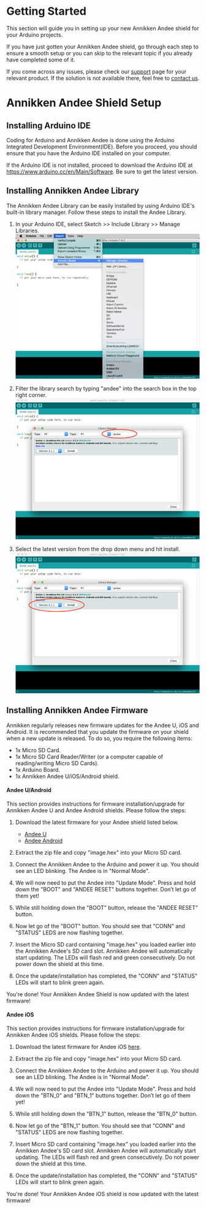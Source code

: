 # Getting Started

This section will guide you in setting up your new Annikken Andee shield for your Arduino projects.

If you have just gotten your Annikken Andee shield, go through each step to ensure a smooth setup or you can skip to the relevant topic if you already have completed some of it.

If you come across any issues, please check our [support](https://annikken.com/support) page for your relevant product. If the solution is not available there, feel free to [contact us](https://annikken.com/about-us#contact-us).

# Annikken Andee Shield Setup

## Installing Arduino IDE

Coding for Arduino and Annikken Andee is done using the Arduino Integrated Development Environment(IDE). Before you proceed, you should ensure that you have the Arduino IDE installed on your computer.

If the Arduino IDE is not installed, proceed to download the Arduino IDE at https://www.arduino.cc/en/Main/Software. Be sure to get the latest version.


## Installing Annikken Andee Library

The Annikken Andee Library can be easily installed by using Arduino IDE's built-in library manager. Follow these steps to install the Andee Library.

1. In your Arduino IDE, select Sketch >> Include Library >> Manage Libraries.<br>
    ![](/img/install-andee-step-1.png)

2. Filter the library search by typing "andee" into the search box in the top right corner.<br>
    ![](/img/install-andee-step-2.png)
    
3. Select the latest version from the drop down menu and hit install.<br>
    ![](/img/install-andee-step-3.png)


## Installing Annikken Andee Firmware

Annikken regularly releases new firmware updates for the Andee U, iOS and Android. It is recommended that you update the firmware on your shield when a new update is released. To do so, you require the following items:

* 1x Micro SD Card.
* 1x Micro SD Card Reader/Writer (or a computer capable of reading/writing Micro SD Cards).
* 1x Arduino Board.
* 1x Annikken Andee U/iOS/Android shield.

#### Andee U/Android

This section provides instructions for firmware installation/upgrade for Annikken Andee U and Andee Android shields. Please follow the steps:

1. Download the latest firmware for your Andee shield listed below.
    * [Andee U](https://www.annikken.com/support/andee-u)
    * [Andee Android](https://www.annikken.com/support/andee-android)

2. Extract the zip file and copy "image.hex" into your Micro SD card.

3. Connect the Annikken Andee to the Arduino and power it up. You should see an LED blinking. The Andee is in "Normal Mode".

4. We will now need to put the Andee into "Update Mode". Press and hold down the "BOOT" and "ANDEE RESET" buttons together. Don’t let go of them yet!

5. While still holding down the "BOOT" button, release the "ANDEE RESET" button.

6. Now let go of the "BOOT" button. You should see that "CONN" and "STATUS" LEDS are now flashing together.

7. Insert the Micro SD card containing "image.hex" you loaded earlier into the Annikken Andee's SD card slot. Annikken Andee will automatically start updating. The LEDs will flash red and green consecutively. Do not power down the shield at this time.

8. Once the update/installation has completed, the "CONN" and "STATUS" LEDs will start to blink green again.


You're done! Your Annikken Andee Shield is now updated with the latest firmware!


#### Andee iOS

This section provides instructions for firmware installation/upgrade for Annikken Andee iOS shields. Please follow the steps:

1. Download the latest firmware for Andee iOS [here](https://www.annikken.com/support/andee-ios).

2. Extract the zip file and copy "image.hex" into your Micro SD card.

3. Connect the Annikken Andee to the Arduino and power it up. You should see an LED blinking. The Andee is in "Normal Mode".

4. We will now need to put the Andee into "Update Mode". Press and hold down the "BTN_0" and "BTN_1" buttons together. Don’t let go of them yet!

5. While still holding down the "BTN_1" button, release the "BTN_0" button.

6. Now let go of the "BTN_1" button. You should see that "CONN" and "STATUS" LEDS are now flashing together.

7. Insert Micro SD card containing "image.hex" you loaded earlier into the Annikken Andee's SD card slot. Annikken Andee will automatically start updating. The LEDs will flash red and green consecutively. Do not power down the shield at this time.

8. Once the update/installation has completed, the "CONN" and "STATUS" LEDs will start to blink green again.


You're done! Your Annikken Andee iOS shield is now updated with the latest firmware!

 






